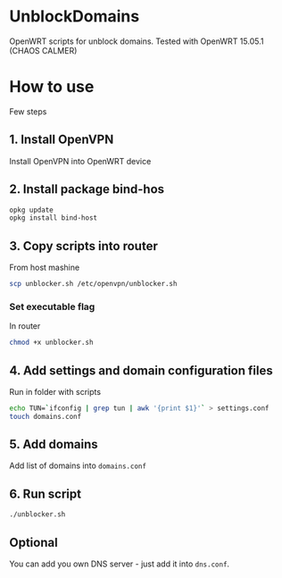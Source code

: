 # UnblockDomains
OpenWRT scripts for unblock domains. Tested with OpenWRT 15.05.1 (CHAOS CALMER)

# How to use
Few steps

## 1. Install OpenVPN
Install OpenVPN into OpenWRT device

## 2. Install package bind-hos
```sh
opkg update
opkg install bind-host
```

## 3. Copy scripts into router
From host mashine
```sh
scp unblocker.sh /etc/openvpn/unblocker.sh
```

### Set executable flag
In router
```sh
chmod +x unblocker.sh
```


## 4. Add settings and domain configuration files
Run in folder with scripts
```sh
echo TUN=`ifconfig | grep tun | awk '{print $1}'` > settings.conf
touch domains.conf
```

## 5. Add domains
Add list of domains into `domains.conf`

## 6. Run script
```sh
./unblocker.sh
```

## Optional

You can add you own DNS server - just add it into `dns.conf`.
